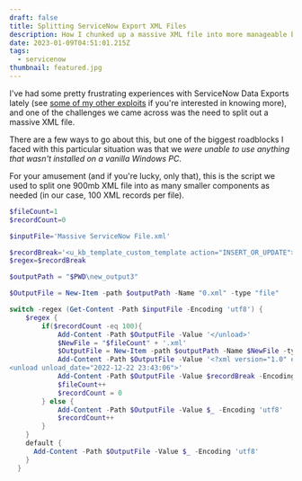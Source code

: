 ```yaml
---
draft: false
title: Splitting ServiceNow Export XML Files
description: How I chunked up a massive XML file into more manageable bites
date: 2023-01-09T04:51:01.215Z
tags:
  - servicenow
thumbnail: featured.jpg
---
```

I've had some pretty frustrating experiences with ServiceNow Data Exports lately (see [some of my other exploits](https://samherring.com/posts/exporting-large-servicenow-data-using-js/) if you're interested in knowing more), and one of the challenges we came across was the need to split out a massive XML file. 

There are a few ways to go about this, but one of the biggest roadblocks I faced with this particular situation was that we *were unable to use anything that wasn't installed on a vanilla Windows PC*. 

For your amusement (and if you're lucky, only that), this is the script we used to split one 900mb XML file into as many smaller components as needed (in our case, 100 XML records per file).

```powershell
$fileCount=1
$recordCount=0

$inputFile='Massive ServiceNow File.xml'

$recordBreak='<u_kb_template_custom_template action="INSERT_OR_UPDATE">'
$regex=$recordBreak

$outputPath = "$PWD\new_output3"

$OutputFile = New-Item -path $outputPath -Name "0.xml" -type "file"

switch -regex (Get-Content -Path $inputFile -Encoding 'utf8') {
    $regex {
        if($recordCount -eq 100){
            Add-Content -Path $OutputFile -Value '</unload>'
            $NewFile = "$fileCount" + '.xml'
            $OutputFile = New-Item -path $outputPath -Name $NewFile -type "file"
            Add-Content -Path $OutputFile -Value '<?xml version="1.0" encoding="UTF-8"?>
<unload unload_date="2022-12-22 23:43:06">'
            Add-Content -Path $OutputFile -Value $recordBreak -Encoding 'utf8'
            $fileCount++
            $recordCount = 0
        } else {
            Add-Content -Path $OutputFile -Value $_ -Encoding 'utf8'
            $recordCount++
        }
    }
    default {
      Add-Content -Path $OutputFile -Value $_ -Encoding 'utf8'
    }
  }
```
